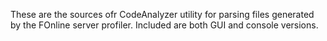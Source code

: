 These are the sources ofr CodeAnalyzer utility for parsing files generated by the FOnline server profiler.
Included are both GUI and console versions.